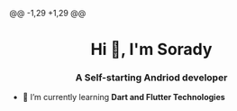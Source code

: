 @@ -1,29 +1,29 @@
<h1 align="center">Hi 👋, I'm Sorady</h1>
<h3 align="center">A Self-starting Andriod developer</h3>

- 🌱 I’m currently learning **Dart and Flutter Technologies**
